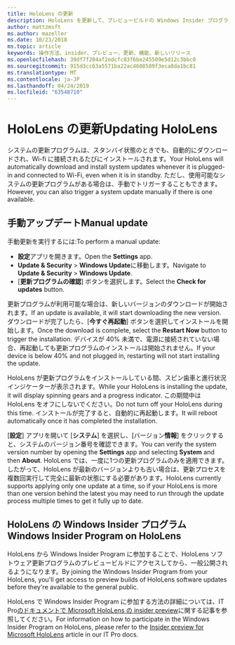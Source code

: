 ```yaml
---
title: HoloLens の更新
description: HoloLens を更新して、プレビュービルドの Windows Insider プログラムに参加する方法。
author: mattzmsft
ms.author: mazeller
ms.date: 10/23/2018
ms.topic: article
keywords: 操作方法、insider、プレビュー、更新、機能、新しいリリース
ms.openlocfilehash: 39df7f204af2edcfc83f6be245509e5d12c3bbc0
ms.sourcegitcommit: 915d3cc63a5571ba22ac4608589f3eca8da1bc81
ms.translationtype: MT
ms.contentlocale: ja-JP
ms.lasthandoff: 04/24/2019
ms.locfileid: "63548710"
---
```

# <a name="updating-hololens"></a><span data-ttu-id="6aba7-104">HoloLens の更新</span><span class="sxs-lookup"><span data-stu-id="6aba7-104">Updating HoloLens</span></span>

<span data-ttu-id="6aba7-105">システムの更新プログラムは、スタンバイ状態のときでも、自動的にダウンロードされ、Wi-fi に接続されるたびにインストールされます。</span><span class="sxs-lookup"><span data-stu-id="6aba7-105">Your HoloLens will automatically download and install system updates whenever it is plugged-in and connected to Wi-Fi, even when it is in standby.</span></span> <span data-ttu-id="6aba7-106">ただし、使用可能なシステムの更新プログラムがある場合は、手動でトリガーすることもできます。</span><span class="sxs-lookup"><span data-stu-id="6aba7-106">However, you can also trigger a system update manually if there is one available.</span></span>

## <a name="manual-update"></a><span data-ttu-id="6aba7-107">手動アップデート</span><span class="sxs-lookup"><span data-stu-id="6aba7-107">Manual update</span></span>

<span data-ttu-id="6aba7-108">手動更新を実行するには:</span><span class="sxs-lookup"><span data-stu-id="6aba7-108">To perform a manual update:</span></span>
* <span data-ttu-id="6aba7-109">**設定**アプリを開きます。</span><span class="sxs-lookup"><span data-stu-id="6aba7-109">Open the **Settings** app.</span></span>
* <span data-ttu-id="6aba7-110">**Update & Security** > **Windows Update**に移動します。</span><span class="sxs-lookup"><span data-stu-id="6aba7-110">Navigate to **Update & Security** > **Windows Update**.</span></span>
* <span data-ttu-id="6aba7-111">[**更新プログラムの確認**] ボタンを選択します。</span><span class="sxs-lookup"><span data-stu-id="6aba7-111">Select the **Check for updates** button.</span></span>

<span data-ttu-id="6aba7-112">更新プログラムが利用可能な場合は、新しいバージョンのダウンロードが開始されます。</span><span class="sxs-lookup"><span data-stu-id="6aba7-112">If an update is available, it will start downloading the new version.</span></span> <span data-ttu-id="6aba7-113">ダウンロードが完了したら、[**今すぐ再起動**] ボタンを選択してインストールを開始します。</span><span class="sxs-lookup"><span data-stu-id="6aba7-113">Once the download is complete, select the **Restart Now** button to trigger the installation.</span></span> <span data-ttu-id="6aba7-114">デバイスが 40% 未満で、電源に接続されていない場合、再起動しても更新プログラムのインストールは開始されません。</span><span class="sxs-lookup"><span data-stu-id="6aba7-114">If your device is below 40% and not plugged in, restarting will not start installing the update.</span></span>

<span data-ttu-id="6aba7-115">HoloLens が更新プログラムをインストールしている間、スピン歯車と進行状況インジケーターが表示されます。</span><span class="sxs-lookup"><span data-stu-id="6aba7-115">While your HoloLens is installing the update, it will display spinning gears and a progress indicator.</span></span> <span data-ttu-id="6aba7-116">この期間中は HoloLens をオフにしないでください。</span><span class="sxs-lookup"><span data-stu-id="6aba7-116">Do not turn off your HoloLens during this time.</span></span> <span data-ttu-id="6aba7-117">インストールが完了すると、自動的に再起動します。</span><span class="sxs-lookup"><span data-stu-id="6aba7-117">It will reboot automatically once it has completed the installation.</span></span>

<span data-ttu-id="6aba7-118">[**設定**] アプリを開いて [**システム**] を選択し、[バージョン**情報**] をクリックすると、システムのバージョン番号を確認できます。</span><span class="sxs-lookup"><span data-stu-id="6aba7-118">You can verify the system version number by opening the **Settings** app and selecting **System** and then **About**.</span></span> <span data-ttu-id="6aba7-119">HoloLens では、一度に1つの更新プログラムのみを適用できます。したがって、HoloLens が最新のバージョンよりも古い場合は、更新プロセスを複数回実行して完全に最新の状態にする必要があります。</span><span class="sxs-lookup"><span data-stu-id="6aba7-119">HoloLens currently supports applying only one update at a time, so if your HoloLens is more than one version behind the latest you may need to run through the update process multiple times to get it fully up to date.</span></span>

## <a name="windows-insider-program-on-hololens"></a><span data-ttu-id="6aba7-120">HoloLens の Windows Insider プログラム</span><span class="sxs-lookup"><span data-stu-id="6aba7-120">Windows Insider Program on HoloLens</span></span>

<span data-ttu-id="6aba7-121">HoloLens から Windows Insider Program に参加することで、HoloLens ソフトウェア更新プログラムのプレビュービルドにアクセスしてから、一般公開されるようになります。</span><span class="sxs-lookup"><span data-stu-id="6aba7-121">By joining the Windows Insider Program from your HoloLens, you'll get access to preview builds of HoloLens software updates before they're available to the general public.</span></span>

<span data-ttu-id="6aba7-122">HoloLens で Windows Insider Program に参加する方法の詳細については、IT Pro[のドキュメントで Microsoft HoloLens の insider preview](https://docs.microsoft.com/hololens/hololens-insider)に関する記事を参照してください。</span><span class="sxs-lookup"><span data-stu-id="6aba7-122">For information on how to participate in the Windows Insider Program on HoloLens, please refer to the [Insider preview for Microsoft HoloLens](https://docs.microsoft.com/hololens/hololens-insider) article in our IT Pro docs.</span></span>
